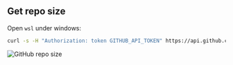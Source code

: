 ## Get repo size

Open `wsl` under windows:

```bash
curl -s -H "Authorization: token GITHUB_API_TOKEN" https://api.github.com/repos/trueberryless/htlkrems-school | jq '.size' | numfmt --to=iec --from-unit=1024
```

![GitHub repo size](https://img.shields.io/github/repo-size/trueberryless/htlkrems-school)
